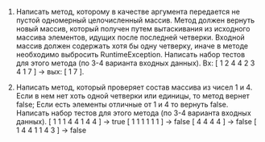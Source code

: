 1. Написать метод, которому в качестве аргумента передается не пустой одномерный целочисленный массив. Метод должен вернуть новый массив, который получен путем вытаскивания из исходного массива элементов, идущих после последней четверки. Входной массив должен содержать хотя бы одну четверку, иначе в методе необходимо выбросить RuntimeException.
   Написать набор тестов для этого метода (по 3-4 варианта входных данных).
   Вх: [ 1 2 4 4 2 3 4 1 7 ] -> вых: [ 1 7 ].

2. Написать метод, который проверяет состав массива из чисел 1 и 4. Если в нем нет хоть одной четверки или единицы, то метод вернет false; Если есть элементы отличные от 1 и 4 то вернуть false. Написать набор тестов для этого метода (по 3-4 варианта входных данных).
   [ 1 1 1 4 4 1 4 4 ] -> true
   [ 1 1 1 1 1 1 ] -> false
   [ 4 4 4 4 ] -> false
   [ 1 4 4 1 1 4 3 ] -> false